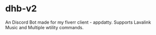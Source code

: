 # dhb-v2
An Discord Bot made for my fiverr client - appdatty. Supports Lavalink Music and Multiple wtility commands.

